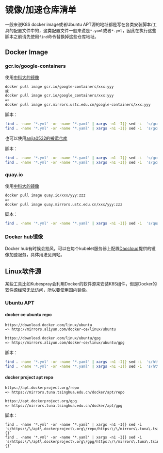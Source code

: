 # 镜像/加速仓库清单

一般来说K8S docker image或者Ubuntu APT源的地址都是写在各类安装脚本/工具的配置文件中的，这类配置文件一般来说是`*.yaml`或者`*.yml`，因此在执行这些脚本之前请先使用`find`命令替换掉这些仓库地址。

## Docker Image

### gcr.io/google-containers

使用[中科大的镜像][ustc-gcr]

```bash
docker pull image gcr.io/google-containers/xxx:yyy
或
docker pull image gcr.io/google_containers/xxx:yyy
=>
docker pull image gcr.mirrors.ustc.edu.cn/google-containers/xxx:yyy
```

脚本：

```bash
find . -name '*.yml' -or -name '*.yaml' | xargs -n1 -I{} sed -i  's/gcr\.io\/google-containers\//gcr\.mirrors\.ustc\.edu\.cn\/google-containers\//' {}`
find . -name '*.yml' -or -name '*.yaml' | xargs -n1 -I{} sed -i  's/gcr\.io\/google_containers\//gcr\.mirrors\.ustc\.edu\.cn\/google-containers\//' {}`
```

也可以使用[anjia0532的搬运仓库][anjia0532]

脚本：

```bash
find . -name '*.yml' -or -name '*.yaml' | xargs -n1 -I{} sed -i  's/gcr\.io\/google-containers\//anjia0532\/google-containers\./' {}
find . -name '*.yml' -or -name '*.yaml' | xargs -n1 -I{} sed -i  's/gcr\.io\/google_containers\//anjia0532\/google-containers\./' {}
```

### quay.io

使用[中科大的镜像][ustc-quay]

```bash
docker pull image quay.io/xxx/yyy:zzz
=>
docker pull image quay.mirrors.ustc.edu.cn/xxx/yyy:zzz
```

脚本：

```bash
find . -name '*.yml' -or -name '*.yaml' | xargs -n1 -I{} sed -i  's/quay\.io\//quay\.mirrors\.ustc\.edu\.cn\//' {}`
```

### Docker hub镜像

Docker hub有时候会抽风，可以在每个kubelet服务器上配置[Daocloud][daocloud]提供的镜像加速服务，具体用法见网站。

## Linux软件源

某些工具比如Kubespray会利用Docker的软件源来安装K8S组件，但是Docker的软件源经常无法访问，所以要使用国内镜像。

### Ubuntu APT

#### docker ce ubuntu repo

```bash
https://download.docker.com/linux/ubuntu
=> http://mirrors.aliyun.com/docker-ce/linux/ubuntu 

https://download.docker.com/linux/ubuntu/gpg
=> http://mirrors.aliyun.com/docker-ce/linux/ubuntu/gpg 
```

脚本：

```bash
find . -name '*.yml' -or -name '*.yaml' | xargs -n1 -I{} sed -i  's/https:\/\/download\.docker\.com\/linux\/ubuntu/http:\/\/mirrors\.aliyun\.com\/docker-ce\/linux\/ubuntu/' {}`
find . -name '*.yml' -or -name '*.yaml' | xargs -n1 -I{} sed -i  's/https:\/\/download\.docker\.com\/linux\/ubuntu\/gpg/http:\/\/mirrors\.aliyun\.com\/docker-ce\/linux\/ubuntu\/gpg/' {}`
```
#### docker project apt repo

```bash
https://apt.dockerproject.org/repo
=> https://mirrors.tuna.tsinghua.edu.cn/docker/apt/repo

https://apt.dockerproject.org/gpg
=> https://mirrors.tuna.tsinghua.edu.cn/docker/apt/gpg
```

脚本：

```
find . -name '*.yml' -or -name '*.yaml' | xargs -n1 -I{} sed -i  's/https:\/\/apt\.dockerproject\.org\/repo/https:\/\/mirrors\.tuna\.tsinghua\.edu\.cn\/docker\/apt\/repo/' {}`
find . -name '*.yml' -or -name '*.yaml' | xargs -n1 -I{} sed -i  's/https:\/\/apt\.dockerproject\.org\/gpg/https:\/\/mirrors\.tuna\.tsinghua\.edu\.cn\/docker\/apt\/gpg/' {}`
```

[daocloud]: https://www.daocloud.io/mirror#accelerator-doc
[anjia0532]: https://github.com/anjia0532/gcr.io_mirror
[ustc-gcr]: https://github.com/ustclug/mirrorrequest/issues/187
[ustc-quay]: https://github.com/ustclug/mirrorrequest/issues/135
